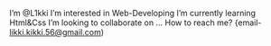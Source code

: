  I’m @L1kki
 I’m interested in Web-Developing
 I’m currently learning Html&Css
 I’m looking to collaborate on ...
 How to reach me? {email- likki.kikki.56@gmail.com)

<!---
L1kki/L1kki is a ✨ special ✨ repository because its `README.md` (this file) appears on your GitHub profile.
You can click the Preview link to take a look at your changes.
--->
